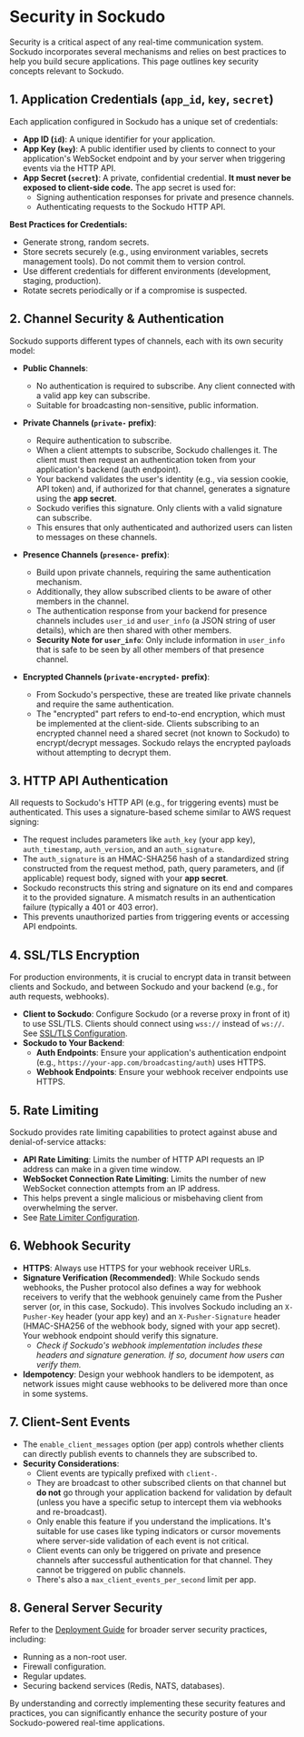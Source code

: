# Security in Sockudo

Security is a critical aspect of any real-time communication system. Sockudo incorporates several mechanisms and relies on best practices to help you build secure applications. This page outlines key security concepts relevant to Sockudo.

## 1. Application Credentials (`app_id`, `key`, `secret`)

Each application configured in Sockudo has a unique set of credentials:

* **App ID (`id`)**: A unique identifier for your application.
* **App Key (`key`)**: A public identifier used by clients to connect to your application's WebSocket endpoint and by your server when triggering events via the HTTP API.
* **App Secret (`secret`)**: A private, confidential credential. **It must never be exposed to client-side code.** The app secret is used for:
    * Signing authentication responses for private and presence channels.
    * Authenticating requests to the Sockudo HTTP API.

**Best Practices for Credentials:**
* Generate strong, random secrets.
* Store secrets securely (e.g., using environment variables, secrets management tools). Do not commit them to version control.
* Use different credentials for different environments (development, staging, production).
* Rotate secrets periodically or if a compromise is suspected.

## 2. Channel Security & Authentication

Sockudo supports different types of channels, each with its own security model:

* **Public Channels**:
    * No authentication is required to subscribe. Any client connected with a valid app key can subscribe.
    * Suitable for broadcasting non-sensitive, public information.

* **Private Channels (`private-` prefix)**:
    * Require authentication to subscribe.
    * When a client attempts to subscribe, Sockudo challenges it. The client must then request an authentication token from your application's backend (auth endpoint).
    * Your backend validates the user's identity (e.g., via session cookie, API token) and, if authorized for that channel, generates a signature using the **app secret**.
    * Sockudo verifies this signature. Only clients with a valid signature can subscribe.
    * This ensures that only authenticated and authorized users can listen to messages on these channels.

* **Presence Channels (`presence-` prefix)**:
    * Build upon private channels, requiring the same authentication mechanism.
    * Additionally, they allow subscribed clients to be aware of other members in the channel.
    * The authentication response from your backend for presence channels includes `user_id` and `user_info` (a JSON string of user details), which are then shared with other members.
    * **Security Note for `user_info`**: Only include information in `user_info` that is safe to be seen by all other members of that presence channel.

* **Encrypted Channels (`private-encrypted-` prefix)**:
    * From Sockudo's perspective, these are treated like private channels and require the same authentication.
    * The "encrypted" part refers to end-to-end encryption, which must be implemented at the client-side. Clients subscribing to an encrypted channel need a shared secret (not known to Sockudo) to encrypt/decrypt messages. Sockudo relays the encrypted payloads without attempting to decrypt them.

## 3. HTTP API Authentication

All requests to Sockudo's HTTP API (e.g., for triggering events) must be authenticated. This uses a signature-based scheme similar to AWS request signing:

* The request includes parameters like `auth_key` (your app key), `auth_timestamp`, `auth_version`, and an `auth_signature`.
* The `auth_signature` is an HMAC-SHA256 hash of a standardized string constructed from the request method, path, query parameters, and (if applicable) request body, signed with your **app secret**.
* Sockudo reconstructs this string and signature on its end and compares it to the provided signature. A mismatch results in an authentication failure (typically a 401 or 403 error).
* This prevents unauthorized parties from triggering events or accessing API endpoints.

## 4. SSL/TLS Encryption

For production environments, it is crucial to encrypt data in transit between clients and Sockudo, and between Sockudo and your backend (e.g., for auth requests, webhooks).

* **Client to Sockudo**: Configure Sockudo (or a reverse proxy in front of it) to use SSL/TLS. Clients should connect using `wss://` instead of `ws://`. See [SSL/TLS Configuration](../guide/configuration/ssl.md).
* **Sockudo to Your Backend**:
    * **Auth Endpoints**: Ensure your application's authentication endpoint (e.g., `https://your-app.com/broadcasting/auth`) uses HTTPS.
    * **Webhook Endpoints**: Ensure your webhook receiver endpoints use HTTPS.

## 5. Rate Limiting

Sockudo provides rate limiting capabilities to protect against abuse and denial-of-service attacks:

* **API Rate Limiting**: Limits the number of HTTP API requests an IP address can make in a given time window.
* **WebSocket Connection Rate Limiting**: Limits the number of new WebSocket connection attempts from an IP address.
* This helps prevent a single malicious or misbehaving client from overwhelming the server.
* See [Rate Limiter Configuration](../guide/configuration/rate-limiter.md).

## 6. Webhook Security

* **HTTPS**: Always use HTTPS for your webhook receiver URLs.
* **Signature Verification (Recommended)**: While Sockudo sends webhooks, the Pusher protocol also defines a way for webhook receivers to verify that the webhook genuinely came from the Pusher server (or, in this case, Sockudo). This involves Sockudo including an `X-Pusher-Key` header (your app key) and an `X-Pusher-Signature` header (HMAC-SHA256 of the webhook body, signed with your app secret). Your webhook endpoint should verify this signature.
    * *Check if Sockudo's webhook implementation includes these headers and signature generation. If so, document how users can verify them.*
* **Idempotency**: Design your webhook handlers to be idempotent, as network issues might cause webhooks to be delivered more than once in some systems.

## 7. Client-Sent Events

* The `enable_client_messages` option (per app) controls whether clients can directly publish events to channels they are subscribed to.
* **Security Considerations**:
    * Client events are typically prefixed with `client-`.
    * They are broadcast to other subscribed clients on that channel but **do not** go through your application backend for validation by default (unless you have a specific setup to intercept them via webhooks and re-broadcast).
    * Only enable this feature if you understand the implications. It's suitable for use cases like typing indicators or cursor movements where server-side validation of each event is not critical.
    * Client events can only be triggered on private and presence channels after successful authentication for that channel. They cannot be triggered on public channels.
    * There's also a `max_client_events_per_second` limit per app.

## 8. General Server Security

Refer to the [Deployment Guide](../guide/deployment.md#security-best-practices) for broader server security practices, including:
* Running as a non-root user.
* Firewall configuration.
* Regular updates.
* Securing backend services (Redis, NATS, databases).

By understanding and correctly implementing these security features and practices, you can significantly enhance the security posture of your Sockudo-powered real-time applications.
